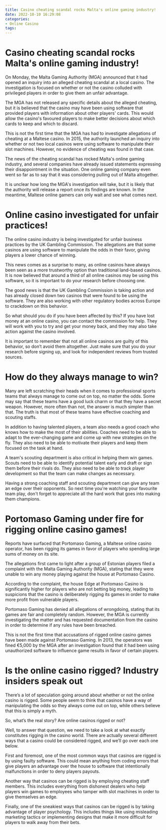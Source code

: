 ```yaml
---
title: Casino cheating scandal rocks Malta's online gaming industry!
date: 2022-10-10 16:29:08
categories:
- Online Casino
tags:
---
```



#  Casino cheating scandal rocks Malta's online gaming industry!

On Monday, the Malta Gaming Authority (MGA) announced that it had opened an inquiry into an alleged cheating scandal at a local casino. The investigation is focused on whether or not the casino colluded with privileged players in order to give them an unfair advantage.

The MGA has not released any specific details about the alleged cheating, but it is believed that the casino may have been using software that provided players with information about other players' cards. This would allow the casino's favoured players to make better decisions about which cards to keep and which to discard.

This is not the first time that the MGA has had to investigate allegations of cheating at a Maltese casino. In 2015, the authority launched an inquiry into whether or not two local casinos were using software to manipulate their slot machines. However, no evidence of cheating was found in that case.

The news of the cheating scandal has rocked Malta's online gaming industry, and several companies have already issued statements expressing their disappointment in the situation. One online gaming company even went so far as to say that it was considering pulling out of Malta altogether.

It is unclear how long the MGA's investigation will take, but it is likely that the authority will release a report once its findings are known. In the meantime, Maltese online gamers can only wait and see what comes next.

#  Online casino investigated for unfair practices!

The online casino industry is being investigated for unfair business practices by the UK Gambling Commission. The allegations are that some casinos are using software to manipulate the odds in their favor, giving players a lower chance of winning.

This news comes as a surprise to many, as online casinos have always been seen as a more trustworthy option than traditional land-based casinos. It is now believed that around a third of all online casinos may be using this software, so it is important to do your research before choosing one.

The good news is that the UK Gambling Commission is taking action and has already closed down two casinos that were found to be using the software. They are also working with other regulatory bodies across Europe to crackdown on this behavior.

So what should you do if you have been affected by this? If you have lost money at an online casino, you can contact the commission for help. They will work with you to try and get your money back, and they may also take action against the casino involved.

It is important to remember that not all online casinos are guilty of this behavior, so don’t avoid them altogether. Just make sure that you do your research before signing up, and look for independent reviews from trusted sources.

#  How do they always manage to win?

Many are left scratching their heads when it comes to professional sports teams that always manage to come out on top, no matter the odds. Some may say that these teams have a good luck charm or that they have a secret weapon. However, more often than not, the answer is much simpler than that. The truth is that most of these teams have effective coaching and scouting staffs.

In addition to having talented players, a team also needs a good coach who knows how to make the most of their abilities. Coaches need to be able to adapt to the ever-changing game and come up with new strategies on the fly. They also need to be able to motivate their players and keep them focused on the task at hand.

A team's scouting department is also critical in helping them win games. Scouts need to be able to identify potential talent early and draft or sign them before their rivals do. They also need to be able to track player development so that the team can make changes as necessary.

Having a strong coaching staff and scouting department can give any team an edge over their opponents. So next time you're watching your favourite team play, don't forget to appreciate all the hard work that goes into making them champions.

#  Portomaso Gaming under fire for rigging online casino games!

Reports have surfaced that Portomaso Gaming, a Maltese online casino operator, has been rigging its games in favor of players who spending large sums of money on its site.

The allegations first came to light after a group of Estonian players filed a complaint with the Malta Gaming Authority (MGA), stating that they were unable to win any money playing against the house at Portomaso Casino.

According to the complaint, the house Edge at Portomaso Casino is significantly higher for players who are not betting big money, leading to suspicions that the casino is deliberately rigging its games in order to make more profit from vulnerable players.

Portomaso Gaming has denied all allegations of wrongdoing, stating that its games are fair and completely random. However, the MGA is currently investigating the matter and has requested documentation from the casino in order to determine if any rules have been breached.

This is not the first time that accusations of rigged online casino games have been made against Portomaso Gaming. In 2013, the operators was fined €5,000 by the MGA after an investigation found that it had been using unauthorized software to influence game results in favor of certain players.

#  Is the online casino rigged? Industry insiders speak out

There’s a lot of speculation going around about whether or not the online casino is rigged. Some people seem to think that casinos have a way of manipulating the odds so they always come out on top, while others believe that this is simply a myth.

So, what’s the real story? Are online casinos rigged or not?

Well, to answer that question, we need to take a look at what exactly constitutes rigging in the casino world. There are actually several different ways that a casino could be considered rigged, and we’ll go over each one below.

First and foremost, one of the most common ways that casinos are rigged is by using faulty software. This could mean anything from coding errors that give players an advantage over the house to software that intentionally malfunctions in order to deny players payouts.

Another way that casinos can be rigged is by employing cheating staff members. This includes everything from dishonest dealers who help players win games to employees who tamper with slot machines in order to give themselves an edge.

Finally, one of the sneakiest ways that casinos can be rigged is by taking advantage of player psychology. This includes things like using misleading marketing tactics or implementing designs that make it more difficult for players to walk away from their bets.
